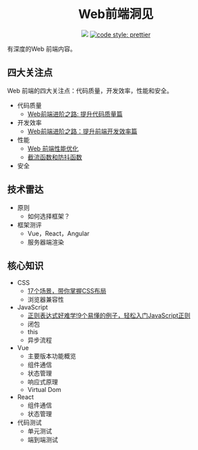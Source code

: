 <h1 align="center">Web前端洞见</h1>
<p align="center">
  <a href="https://gitter.im/iamjoel/front-end-note">
    <img src="https://badges.gitter.im/Join Chat.svg"></a>
  <a href="https://github.com/prettier/prettier">
    <img src="https://img.shields.io/badge/code_style-prettier-ff69b4.svg?style=flat-square" alt="code style: prettier">
  </a>
</p>

有深度的Web 前端内容。

## 四大关注点
Web 前端的四大关注点：代码质量，开发效率，性能和安全。

* 代码质量
  * [Web前端进阶之路: 提升代码质量篇](focus-point/quality)
* 开发效率
  * [Web前端进阶之路：提升前端开发效率篇](focus-point/effective)
* 性能
  * [Web 前端性能优化](focus-point/performance)
  * [截流函数和防抖函数](focus-point/performance/throttle.md)
* 安全

## 技术雷达
* 原则
  * 如何选择框架？
* 框架测评
  * Vue，React，Angular
  * 服务器端渲染

## 核心知识
* CSS
  * [17个场景，带你掌握CSS布局](key-point/css/layout)
  * 浏览器兼容性
* JavaScript
  * [正则表达式好难学!9个易懂的例子，轻松入门JavaScript正则](key-point/js/reg)
  * 闭包
  * this
  * 异步流程
* Vue
  * 主要版本功能概览
  * 组件通信
  * 状态管理
  * 响应式原理
  * Virtual Dom
* React
  * 组件通信
  * 状态管理
* 代码测试
  * 单元测试
  * 端到端测试
